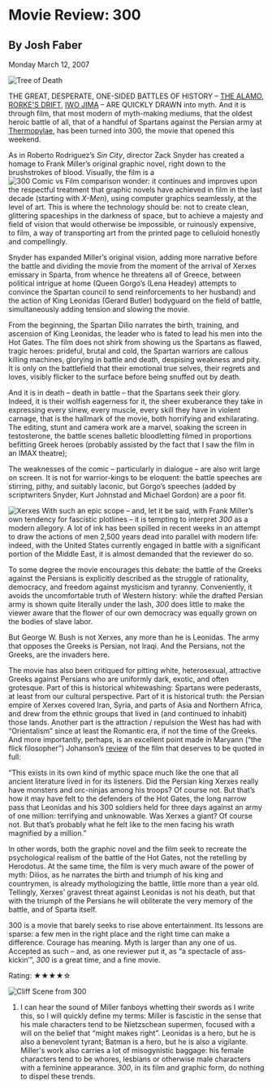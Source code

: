 # Movie Review: 300

## By Josh Faber

Monday March 12, 2007

![Tree of Death](../images/tree-of-death.webp)

THE GREAT, DESPERATE, ONE-SIDED BATTLES OF HISTORY – [THE ALAMO](https://en.wikipedia.org/wiki/Battle_of_the_Alamo), [RORKE'S DRIFT](https://en.wikipedia.org/wiki/Battle_of_Rorke%27s_Drift), [IWO JIMA](https://en.wikipedia.org/wiki/Battle_of_Iwo_Jima) – ARE QUICKLY DRAWN into myth. And it is through film, that most modern of myth-making mediums, that the oldest heroic battle of all, that of a handful of Spartans against the Persian army at [Thermopylae](https://en.wikipedia.org/wiki/Battle_of_Thermopylae), has been turned into 300, the movie that opened this weekend.

As in Roberto Rodriguez’s *Sin City*, director Zack Snyder has created a homage to Frank Miller’s original graphic novel, right down to the brushstrokes of blood. Visually, the film is a ![300 Comic vs Film comparison](../images/comparison.webp) wonder: it continues and improves upon the respectful treatment that graphic novels have achieved in film in the last decade (starting with *X-Men*), using computer graphics seamlessly, at the level of art. This is where the technology should be: not to create clean, glittering spaceships in the darkness of space, but to achieve a majesty and field of vision that would otherwise be impossible, or ruinously expensive, to film, a way of transporting art from the printed page to celluloid honestly and compellingly.

Snyder has expanded Miller’s original vision, adding more narrative before the battle and dividing the movie from the moment of the arrival of Xerxes emissary in Sparta, from whence he threatens all of Greece, between political intrigue at home (Queen Gorgo’s (Lena Headey) attempts to convince the Spartan council to send reinforcements to her husband) and the action of King Leonidas (Gerard Butler) bodyguard on the field of battle, simultaneously adding tension and slowing the movie.

From the beginning, the Spartan Dilio narrates the birth, training, and ascension of King Leonidas, the leader who is fated to lead his men into the Hot Gates. The film does not shirk from showing us the Spartans as flawed, tragic heroes: prideful, brutal and cold, the Spartan warriors are callous killing machines, glorying in battle and death, despising weakness and pity. It is only on the battlefield that their emotional true selves, their regrets and loves, visibly flicker to the surface before being snuffed out by death.

And it is in death – death in battle – that the Spartans seek their glory. Indeed, it is their wolfish eagerness for it, the sheer exuberance they take in expressing every sinew, every muscle, every skill they have in violent carnage, that is the hallmark of the movie, both horrifying and exhilarating. The editing, stunt and camera work are a marvel, soaking the screen in testosterone, the battle scenes balletic bloodletting filmed in proportions befitting Greek heroes (probably assisted by the fact that I saw the film in an IMAX theatre);

The weaknesses of the comic – particularly in dialogue – are also writ large on screen. It is not for warrior-kings to be eloquent: the battle speeches are stirring, pithy, and suitably laconic, but Gorgo’s speeches (added by scriptwriters Snyder, Kurt Johnstad and Michael Gordon) are a poor fit.

![Xerxes](../.images/xerxes.webp) With such an epic scope – and, let it be said, with Frank Miller’s own tendency for fascistic plotlines – it is tempting to interpret *300* as a modern allegory. A lot of ink has been spilled in recent weeks in an attempt to draw the actions of men 2,500 years dead into parallel with modern life: indeed, with the United States currently engaged in battle with a significant portion of the Middle East, it is almost demanded that the reviewer do so.

To some degree the movie encourages this debate: the battle of the Greeks against the Persians is explicitly described as the struggle of rationality, democracy, and freedom against mysticism and tyranny. Conveniently, it avoids the uncomfortable truth of Western history: while the drafted Persian army is shown quite literally under the lash, *300* does little to make the viewer aware that the flower of our own democracy was equally grown on the bodies of slave labor.

But George W. Bush is not Xerxes, any more than he is Leonidas. The army that opposes the Greeks is Persian, not Iraqi. And the Persians, not the Greeks, are the invaders here.

The movie has also been critiqued for pitting white, heterosexual, attractive Greeks against Persians who are uniformly dark, exotic, and often grotesque. Part of this is historical whitewashing: Spartans were pederasts, at least from our cultural perspective. Part of it is historical truth: the Persian empire of Xerxes covered Iran, Syria, and parts of Asia and Northern Africa, and drew from the ethnic groups that lived in (and continued to inhabit) those lands. Another part is the attraction / repulsion the West has had with “Orientalism” since at least the Romantic era, if not the time of the Greeks. And more importantly, perhaps, is an excellent point made in Maryann (“the flick filosopher”) Johanson’s [review](https://www.flickfilosopher.com/2007/03/300-review.html) of the film that deserves to be quoted in full:

“This exists in its own kind of mythic space much like the one that all ancient literature lived in for its listeners. Did the Persian king Xerxes really have monsters and orc-ninjas among his troops? Of course not. But that’s how it may have felt to the defenders of the Hot Gates, the long narrow pass that Leonidas and his 300 soldiers held for three days against an army of one million: terrifying and unknowable. Was Xerxes a giant? Of course not. But that’s probably what he felt like to the men facing his wrath magnified by a million.”

In other words, both the graphic novel and the film seek to recreate the psychological realism of the battle of the Hot Gates, not the retelling by Herodotus. At the same time, the film is very much aware of the power of myth: Dilios, as he narrates the birth and triumph of his king and countrymen, is already mythologizing the battle, little more than a year old. Tellingly, Xerxes’ gravest threat against Leonidas is not his death, but that with the triumph of the Persians he will obliterate the very memory of the battle, and of Sparta itself.

300 is a movie that barely seeks to rise above entertainment. Its lessons are sparse: a few men in the right place and the right time can make a difference. Courage has meaning. Myth is larger than any one of us. Accepted as such – and, as one reviewer put it, as “a spectacle of ass-kickin’”, *300* is a great time, and a fine movie.

Rating: &#9733;&#9733;&#9733;&#9733;&#9734;

![Cliff Scene from 300](../images/cliff.webp)

1. I can hear the sound of Miller fanboys whetting their swords as I write this, so I will quickly define my terms: Miller is fascistic in the sense that his male characters tend to be Nietzschean supermen, focused with a will on the belief that “might makes right”. Leonidas is a hero, but he is also a benevolent tyrant; Batman is a hero, but he is also a vigilante. Miller's work also carries a lot of misogynistic baggage: his female characters tend to be whores, lesbians or otherwise male characters with a feminine appearance. *300*, in its film and graphic form, do nothing to dispel these trends.